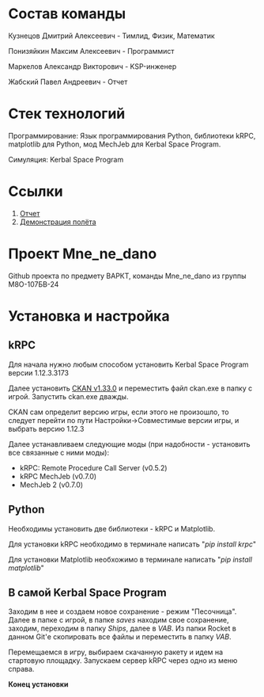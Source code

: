 # Состав команды
Кузнецов Дмитрий Алексеевич - Тимлид, Физик, Математик

Понизяйкин Максим Алексеевич - Программист

Маркелов Александр Викторович - KSP-инженер

Жабский Павел Андреевич - Отчет

# Стек технологий
Программирование: Язык программирования Python, библиотеки kRPC, matplotlib для Python, мод MechJeb для Kerbal Space Program.

Симуляция: Kerbal Space Program

# Ссылки
1. [Отчет]()
2. [Демонстрация полёта]()

# Проект Mne_ne_dano
Github проекта по предмету ВАРКТ, команды Mne_ne_dano из группы М8О-107БВ-24

# Установка и настройка
## kRPC
Для начала нужно любым способом установить Kerbal Space Program версии 1.12.3.3173

Далее установить [CKAN v1.33.0](https://github.com/KSP-CKAN/CKAN/releases/download/v1.33.2/ckan.exe) и переместить файл ckan.exe в папку с игрой. Запустить ckan.exe дважды.

CKAN сам определит версию игры, если этого не произошло, то следует перейти по пути Настройки->Совместимые версии игры, и выбрать версию 1.12.3

Далее устанавливаем следующие моды (при надобности - установить все связанные с ними моды):
- kRPC: Remote Procedure Call Server (v0.5.2)
- kRPC MechJeb (v0.7.0)
- MechJeb 2 (v0.7.0)

## Python
Необходимы установить две библиотеки - kRPC и Matplotlib.

Для установки kRPC необходимо в терминале написать "_pip install krpc_"

Для установки Matplotlib необхожимо в терминале написать "_pip install matplotlib_"

## В самой Kerbal Space Program
Заходим в нее и создаем новое сохранение - режим "Песочница". Далее в папке с игрой, в папке _saves_ находим свое сохранение, заходим, переходим в папку _Ships_, далее в _VAB_. Из папки Rocket в данном Git'е скопировать все файлы и переместить в папку _VAB_.

Перемещаемся в игру, выбираем скачанную ракету и идем на стартовую площадку. Запускаем сервер kRPC через одно из меню справа.
<br>

<b> Конец установки <b>
